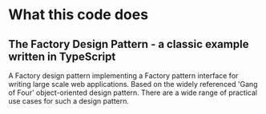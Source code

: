 # What this code does

## The Factory Design Pattern - a classic example written in TypeScript
A Factory design pattern implementing a Factory pattern interface for writing large scale web applications. Based on the widely referenced 'Gang of Four' object-oriented design pattern.
There are a wide range of practical use cases for such a design pattern.
